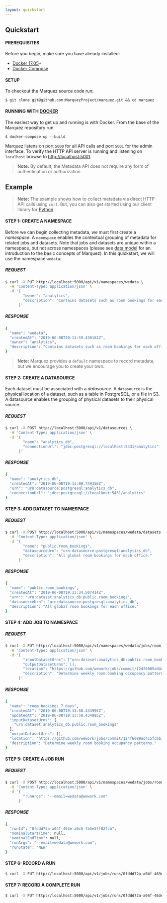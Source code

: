 ```yaml
---
layout: quickstart
---
```


## Quickstart

#### PREREQUISITES

Before you begin, make sure you have already installed:

* [Docker 17.05](https://docs.docker.com/install)+
* [Docker Compose](https://docs.docker.com/compose/install)

#### SETUP

To checkout the Marquez source code run:

```
$ git clone git@github.com:MarquezProject/marquez.git && cd marquez
```

#### RUNNING WITH [DOCKER](https://github.com/MarquezProject/marquez/blob/master/Dockerfile)

The easiest way to get up and running is with Docker. From the base of the Marquez repository run:

```
$ docker-compose up --build
```

Marquez listens on port `5000` for all API calls and port `5001` for the admin interface. To verify the HTTP API server is running and listening on `localhost` browse to [http://localhost:5001](http://localhost:5001).

> **Note:** By default, the Metadata API does not require any form of authentication or authorization.

## Example

> **Note:** The example shows how to collect metadata via direct HTTP API calls using `curl`. But, you can also get started using our client library for [Python](https://github.com/MarquezProject/marquez-python).

#### STEP 1: CREATE A NAMESPACE

Before we can begin collecting metadata, we must first create a _namespace_. A `namespace` enables the contextual grouping of metadata for related jobs and datasets. Note that jobs and datasets are unique within a namespace, but not across namespaces (please see [data model](https://marquezproject.github.io/marquez/#data-model) for an introduction to the basic concepts of Marquez). In this quickstart, we will use the namespace `wedata`:

##### REQUEST

```bash
$ curl -X PUT http://localhost:5000/api/v1/namespaces/wedata \
  -H 'Content-Type: application/json' \
  -d '{
        "owner": "analytics",
        "description": "Contains datasets such as room bookings for each office."
      }'
```

##### RESPONSE

```bash
{
  "name": "wedata",
  "createdAt": "2019-06-08T19:11:59.430162Z",
  "owner": "analytics",
  "description": "Contains datasets such as room bookings for each office."
}
```

> **Note:** Marquez provides a `default` namespace to record metadata, but we encourage you to create your own.

#### STEP 2: CREATE A DATASOURCE

Each dataset must be associated with a _datasource_. A `datasource` is the physical location of a dataset, such as a table in PostgreSQL, or a file in S3. A datasource enables the grouping of physical datasets to their physical source.

##### REQUEST

```bash
$ curl -X POST http://localhost:5000/api/v1/datasources \
  -H 'Content-Type: application/json' \
  -d '{
        "name": "analytics_db",
        "connectionUrl": "jdbc:postgresql://localhost:5431/analytics"
      }'  
```

##### RESPONSE

```bash
{
  "name": "analytics_db",
  "createdAt": "2019-06-08T19:13:00.749356Z",
  "urn": "urn:datasource:postgresql:analytics_db",
  "connectionUrl": "jdbc:postgresql://localhost:5431/analytics"
}
```

#### STEP 3: ADD DATASET TO NAMESPACE

##### REQUEST

```bash
$ curl -X POST http://localhost:5000/api/v1/namespaces/wedata/datasets \
  -H 'Content-Type: application/json' \
  -d '{ 
        "name": "public.room_bookings",
        "datasourceUrn": "urn:datasource:postgresql:analytics_db",
        "description": "All global room bookings for each office."
      }'
```

##### RESPONSE

```bash
{
  "name": "public.room_bookings",
  "createdAt": "2019-06-08T19:13:34.507414Z",
  "urn": "urn:dataset:analytics_db:public.room_bookings",
  "datasourceUrn": "urn:datasource:postgresql:analytics_db",
  "description": "All global room bookings for each office."
}
```

#### STEP 4: ADD JOB TO NAMESPACE

##### REQUEST

```bash
$ curl -X PUT http://localhost:5000/api/v1/namespaces/wedata/jobs/room_bookings_7_days \
  -H 'Content-Type: application/json' \
  -d '{
        "inputDatasetUrns": ["urn:dataset:analytics_db:public.room_bookings"],
        "outputDatasetUrns": [],
        "location": "https://github.com/wework/jobs/commit/124f6089ad4c5fcbb1d7b33cbb5d3a9521c5d32c",
        "description": "Determine weekly room booking occupancy patterns."
      }'
```

##### RESPONSE

```bash
{
  "name": "room_bookings_7_days",
  "createdAt": "2019-06-08T19:13:58.434995Z",
  "updatedAt": "2019-06-08T19:13:58.434995Z",
  "inputDatasetUrns": [
    "urn:dataset:analytics_db:public.room_bookings"
  ],
  "outputDatasetUrns": [],
  "location": "https://github.com/wework/jobs/commit/124f6089ad4c5fcbb1d7b33cbb5d3a9521c5d32c",
  "description": "Determine weekly room booking occupancy patterns."
}
```

#### STEP 5: CREATE A JOB RUN

##### REQUEST

```bash
$ curl -X POST http://localhost:5000/api/v1/namespaces/wedata/jobs/room_bookings_7_days/runs \
  -H 'Content-Type: application/json' \
  -d '{
        "runArgs": "--email=wedata@wework.com"
      }'
```

##### RESPONSE

```bash
{
  "runId": "0fddd72a-a04f-463e-a0c6-fb5e5ff82fcb",
  "nominalStartTime": null,
  "nominalEndTime": null,
  "runArgs": "--email=wedata@wework.com",
  "runState": "NEW"
}
```

#### STEP 6: RECORD A RUN

```bash
$ curl -X PUT http://localhost:5000/api/v1/jobs/runs/0fddd72a-a04f-463e-a0c6-fb5e5ff82fcb/run
```

#### STEP 7: RECORD A COMPLETE RUN

```bash
$ curl -X PUT http://localhost:5000/api/v1/jobs/runs/0fddd72a-a04f-463e-a0c6-fb5e5ff82fcb/complete
```
